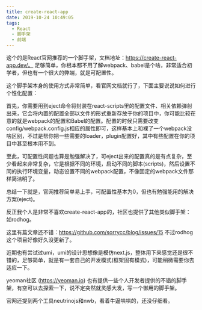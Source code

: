 ```yaml
---
title: create-react-app
date: 2019-10-24 10:49:05
tags:
  - React
  - 脚手架
  - 前端
---
```


这个的是React官网推荐的一个脚手架，文档地址：https://create-react-app.dev/。
足够简单，你根本都不用了解webpack、babel是个啥，非常适合初学者，但也有一个很大的弊端，就是可配置性。

这个脚手架本身的使用方式非常简单，看官网文档就行了，下面主要说说如何进行个性化配置：

首先，你需要用到eject命令将封装在react-scripts里的配置文件、相关依赖弹射出来，它会将内置的配置全部以文件的形式重新存放于你的项目中，你可能比较在意的就是webpack的配置和Babel的配置。配置的时候只需要改变config/webpack.config.js相应的属性即可，这样基本上和裸了一个webpack没啥区别，不过是帮你把一些需要的loader，plugin配置好，其中有些配置在你的项目中甚至根本用不到。

至此，可配置性问题也算是勉强解决了，可eject出来的配置真的是有点复杂，至少看起来非常复杂，它是根据不同的环境，启动不同的脚本(scripts)，然后设置不同的执行环境变量，动态设置不同的webpack配置，不像固定的webpack文件那样简洁明了。

总结一下就是，官网推荐简单易上手，可配置性基本为0，但也有勉强能用的解决方案(eject)。

反正我个人是非常不喜欢create-react-app的，社区也提供了其他类似脚手架：如rodhog。

这里有篇文章还不错：https://github.com/sorrycc/blog/issues/15
不过rodhog这个项目好像好久没更新了。

近期也有尝试过umi，umi的设计思想像是模仿next.js，整体用下来感觉还是很不错的，足够简单，就是有一套自己的开发模式(框架固有模式)，可能稍微需要你去适应一下。

yeoman社区 (https://yeoman.io) 也有提供一些个人开发者提供的不错的脚手架，有空可以去探索一下，说不定突然就灵感大发，写一个御用的脚手架。

官网还提到两个工具neutrinojs和nwb，看着牛逼哄哄的，还没仔细看。